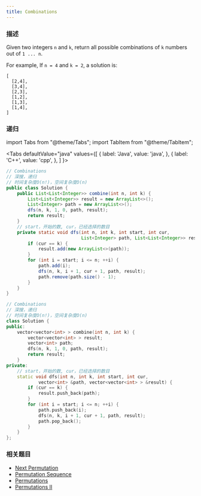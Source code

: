 ```yaml
---
title: Combinations
---
```


### 描述

Given two integers `n` and `k`, return all possible combinations of `k` numbers out of `1 ... n`.

For example,
If `n = 4` and `k = 2`, a solution is:

```
[
  [2,4],
  [3,4],
  [2,3],
  [1,2],
  [1,3],
  [1,4],
]
```

### 递归

import Tabs from "@theme/Tabs";
import TabItem from "@theme/TabItem";

<Tabs
defaultValue="java"
values={[
{ label: 'Java', value: 'java', },
{ label: 'C++', value: 'cpp', },
]
}>
<TabItem value="java">

```java
// Combinations
// 深搜，递归
// 时间复杂度O(n!)，空间复杂度O(n)
public class Solution {
    public List<List<Integer>> combine(int n, int k) {
        List<List<Integer>> result = new ArrayList<>();
        List<Integer> path = new ArrayList<>();
        dfs(n, k, 1, 0, path, result);
        return result;
    }
    // start，开始的数, cur，已经选择的数目
    private static void dfs(int n, int k, int start, int cur,
                            List<Integer> path, List<List<Integer>> result) {
        if (cur == k) {
            result.add(new ArrayList<>(path));
        }
        for (int i = start; i <= n; ++i) {
            path.add(i);
            dfs(n, k, i + 1, cur + 1, path, result);
            path.remove(path.size() - 1);
        }
    }
}
```

</TabItem>
<TabItem value="cpp">

```cpp
// Combinations
// 深搜，递归
// 时间复杂度O(n!)，空间复杂度O(n)
class Solution {
public:
    vector<vector<int> > combine(int n, int k) {
        vector<vector<int> > result;
        vector<int> path;
        dfs(n, k, 1, 0, path, result);
        return result;
    }
private:
    // start，开始的数, cur，已经选择的数目
    static void dfs(int n, int k, int start, int cur,
            vector<int> &path, vector<vector<int> > &result) {
        if (cur == k) {
            result.push_back(path);
        }
        for (int i = start; i <= n; ++i) {
            path.push_back(i);
            dfs(n, k, i + 1, cur + 1, path, result);
            path.pop_back();
        }
    }
};
```

</TabItem>
</Tabs>

### 相关题目

- [Next Permutation](../array/next-permutation.md)
- [Permutation Sequence](../array/permutation-sequence.md)
- [Permutations](permutations.md)
- [Permutations II](permutations-ii.md)

